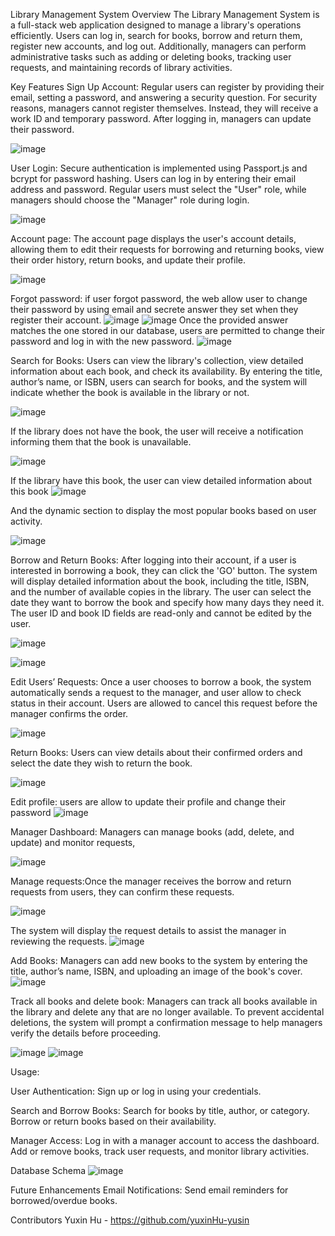 Library Management System
Overview
The Library Management System is a full-stack web application designed to manage a library's operations efficiently. Users can log in, search for books, borrow and return them, register new accounts, and log out. Additionally, managers can perform administrative tasks such as adding or deleting books, tracking user requests, and maintaining records of library activities.

Key Features
Sign Up Account: Regular users can register by providing their email, setting a password, and answering a security question. For security reasons, managers cannot register themselves. Instead, they will receive a work ID and temporary password. After logging in, managers can update their password.

![image](https://github.com/user-attachments/assets/3128967e-ac9b-4d44-bc94-e921d7207961)







User Login: Secure authentication is implemented using Passport.js and bcrypt for password hashing. Users can log in by entering their email address and password. Regular users must select the "User" role, while managers should choose the "Manager" role during login.






![image](https://github.com/user-attachments/assets/f3ddce94-99ef-4316-b46b-e0ad38c3032d)
















Account page:  The account page displays the user's account details, allowing them to edit their requests for borrowing and returning books, view their order history, return books, and update their profile.




![image](https://github.com/user-attachments/assets/50999623-bdff-491e-ab6c-c663626cbab1)


















Forgot password: if user forgot password, the web allow user to change their password by using email and secrete answer they set when they register their account.
![image](https://github.com/user-attachments/assets/0cdb0547-6808-4b81-a61e-ab721e9a03cc)
![image](https://github.com/user-attachments/assets/26ad59be-a25e-4886-99ba-7ca3430e7338)
Once the provided answer matches the one stored in our database, users are permitted to change their password and log in with the new password.
![image](https://github.com/user-attachments/assets/e26223c3-f784-4d05-ae8b-67c596b7b661)

Search for Books: Users can view the library's collection, view detailed information about each book, and check its availability. By entering the title, author’s name, or ISBN, users can search for books, and the system will indicate whether the book is available in the library or not.

![image](https://github.com/user-attachments/assets/fd9c62c8-6e21-4f9b-9eea-90fcdd9ccef0)




















If the library does not have the book, the user will receive a notification informing them that the book is unavailable.

![image](https://github.com/user-attachments/assets/b36ebed6-66c2-46f2-8d42-fcb257cb8b02)




















If the library have this book, the user can view detailed information about this book
![image](https://github.com/user-attachments/assets/ec570d58-3a14-4bd1-bf5f-0acd632aea91)


And the dynamic section to display the most popular books based on user activity.

![image](https://github.com/user-attachments/assets/565a421b-756e-4739-9546-e0d560c33b24)




Borrow and Return Books: After logging into their account, if a user is interested in borrowing a book, they can click the 'GO' button. The system will display detailed information about the book, including the title, ISBN, and the number of available copies in the library. The user can select the date they want to borrow the book and specify how many days they need it. The user ID and book ID fields are read-only and cannot be edited by the user.

![image](https://github.com/user-attachments/assets/fe2ee8df-7723-4631-8338-f8671e3a1085)



![image](https://github.com/user-attachments/assets/7d714413-c174-47f2-951b-5050e60b57e9)





































Edit Users’ Requests: Once a user chooses to borrow a book, the system automatically sends a request to the manager, and user allow to check status in their account. Users are allowed to cancel this request before the manager confirms the order. 


![image](https://github.com/user-attachments/assets/ac936a9a-3d78-4a12-bbe8-3512b9b39422)





















Return Books: Users can view details about their confirmed orders and select the date they wish to return the book.




![image](https://github.com/user-attachments/assets/f304d050-a3fa-4df4-9b19-cdb7449ed7a0)














Edit profile: users are allow to update their profile and change their password
![image](https://github.com/user-attachments/assets/f0bfee11-f02a-4e52-9f81-25a7d6dd279f)


Manager Dashboard: Managers can manage books (add, delete, and update) and monitor requests, 


![image](https://github.com/user-attachments/assets/c07aafd2-3bd6-4f8d-a611-b754b339e111)



















Manage requests:Once the manager receives the borrow and return requests from users, they can confirm these requests.


![image](https://github.com/user-attachments/assets/5693bfd7-899c-46b8-b01c-98a6da2ef528)





















The system will display the request details to assist the manager in reviewing the requests.
![image](https://github.com/user-attachments/assets/1383c56e-2dbf-4e26-b386-d37c7e65ddbe)

 Add Books: Managers can add new books to the system by entering the title, author’s name, ISBN, and uploading an image of the book's cover.
![image](https://github.com/user-attachments/assets/7e033fb1-ab73-48bb-999b-4db5a9a1f6ec)






















Track all books and delete book: Managers can track all books available in the library and delete any that are no longer available. To prevent accidental deletions, the system will prompt a confirmation message to help managers verify the details before proceeding.

![image](https://github.com/user-attachments/assets/f0fe0d75-6680-4891-ad0e-6691798fc540)
![image](https://github.com/user-attachments/assets/46bd2d34-2911-400e-acfa-315864530144)























Usage:

User Authentication: Sign up or log in using your credentials.

Search and Borrow Books: Search for books by title, author, or category. 
Borrow or return books based on their availability.

Manager Access:
Log in with a manager account to access the dashboard.
Add or remove books, track user requests, and monitor library activities.


Database Schema
![image](https://github.com/user-attachments/assets/246cd509-1a2c-4ecc-a847-b2f2341e8165)



Future Enhancements
Email Notifications: Send email reminders for borrowed/overdue books.


Contributors
Yuxin Hu - https://github.com/yuxinHu-yusin
